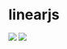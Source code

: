 # linearjs
<a href="https://cdn.jsdelivr.net/gh/linearjs/linearjs@master/dist/linearjs.js">![](https://badgen.net/badge/icon/main%20file%20(jsdelivr)?icon=jsdelivr&label)</a>
<a href="https://cdn.jsdelivr.net/gh/linearjs/linearjs@master/dist/linearjs.min.js">![](https://badgen.net/badge/icon/main%20minified%20file%20(jsdelivr)?icon=jsdelivr&label)</a>
